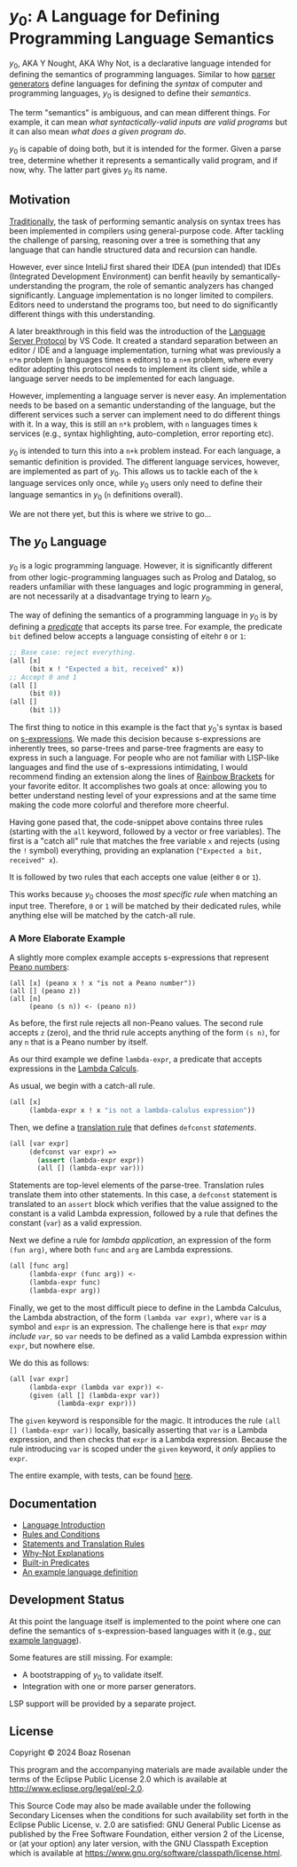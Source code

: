 # $y_0$: A Language for Defining Programming Language Semantics

$y_0$, AKA Y Nought, AKA Why Not, is a declarative language intended for defining the semantics of programming languages. Similar to how [parser generators](https://en.wikipedia.org/wiki/Comparison_of_parser_generators) define languages for defining the _syntax_ of computer and programming languages, $y_0$ is designed to define their _semantics_.

The term "semantics" is ambiguous, and can mean different things. For example, it can mean _what syntactically-valid inputs are valid programs_ but it can also mean _what does a given program do_.

$y_0$ is capable of doing both, but it is intended for the former. Given a parse tree, determine whether it represents a semantically valid program, and if now, why. The latter part gives $y_0$ its name.

## Motivation

[Traditionally](https://en.wikipedia.org/wiki/Compilers:_Principles,_Techniques,_and_Tools), the task of performing semantic analysis on syntax trees has been implemented in compilers using general-purpose code. After tackling the challenge of parsing, reasoning over a tree is something that any language that can handle structured data and recursion can handle.

However, ever since InteliJ first shared their IDEA (pun intended) that IDEs (Integrated Development Environment) can benfit heavily by semantically-understanding the program, the role of semantic analyzers has changed significantly. Language implementation is no longer limited to compilers. Editors need to understand the programs too, but need to do significantly different things with this understanding.

A later breakthrough in this field was the introduction of the [Language Server Protocol](https://microsoft.github.io/language-server-protocol/) by VS Code. It created a standard separation between an editor / IDE and a language implementation, turning what was previously a `n*m` problem (`n` languages times `m` editors) to a `n+m` problem, where every editor adopting this protocol needs to implement its client side, while a language server needs to be implemented for each language.

However, implementing a language server is never easy. An implementation needs to be based on a semantic understanding of the language, but the different services such a server can implement need to do different things with it. In a way, this is still an `n*k` problem, with `n` languages times `k` services (e.g., syntax highlighting, auto-completion, error reporting etc).

$y_0$ is intended to turn this into a `n+k` problem instead. For each language, a semantic definition is provided. The different language services, however, are implemented as part of $y_0$. This allows us to tackle each of the `k` language services only once, while $y_0$ users only need to define their language semantics in $y_0$ (`n` definitions overall).

We are not there yet, but this is where we strive to go...

## The $y_0$ Language

$y_0$ is a logic programming language. However, it is significantly different from other logic-programming languages such as Prolog and Datalog, so readers unfamiliar with these languages and logic programming in general, are not necessarily at a disadvantage trying to learn $y_0$.

The way of defining the semantics of a programming language in $y_0$ is by defining a [_predicate_](doc/hello.md#predicates) that accepts its parse tree. For example, the predicate `bit` defined below accepts a language consisting of eitehr `0` or `1`:

```clojure
;; Base case: reject everything.
(all [x]
     (bit x ! "Expected a bit, received" x))
;; Accept 0 and 1
(all []
     (bit 0))
(all []
     (bit 1))
```

The first thing to notice in this example is the fact that $y_0$'s syntax is based on [s-expressions](https://en.wikipedia.org/wiki/S-expression). We made this decision because s-expressions are inherently trees, so parse-trees and parse-tree fragments are easy to express in such a language. For people who are not familiar with LISP-like languages and find the use of s-expressions intimidating, I would recommend finding an extension along the lines of [Rainbow Brackets](https://marketplace.visualstudio.com/items?itemName=2gua.rainbow-brackets) for your favorite editor. It accomplishes two goals at once: allowing you to better understand nesting level of your expressions and at the same time making the code more colorful and therefore more cheerful.

Having gone pased that, the code-snippet above contains three rules (starting with the `all` keyword, followed by a vector or free variables). The first is a "catch all" rule that matches the free variable `x` and rejects (using the `!` symbol) everything, providing an explanation (`"Expected a bit, received" x`).

It is followed by two rules that each accepts one value (either `0` or `1`).

This works because $y_0$ chooses the _most specific rule_ when matching an input tree. Therefore, `0` or `1` will be matched by their dedicated rules, while anything else will be matched by the catch-all rule.

### A More Elaborate Example

A slightly more complex example accepts s-expressions that represent [Peano numbers](https://en.wikipedia.org/wiki/Peano_axioms):

```closure
(all [x] (peano x ! x "is not a Peano number"))
(all [] (peano z))
(all [n]
     (peano (s n)) <- (peano n))
```

As before, the first rule rejects all non-Peano values. The second rule accepts `z` (zero), and the thrid rule accepts anything of the form `(s n)`, for any `n` that is a Peano number by itself.

As our third example we define `lambda-expr`, a predicate that accepts expressions in the [Lambda Calculs](https://en.wikipedia.org/wiki/Lambda_calculus).

As usual, we begin with a catch-all rule.

```clojure
(all [x]
     (lambda-expr x ! x "is not a lambda-calulus expression"))
```

Then, we define a [translation rule](doc/statements.md) that defines `defconst` _statements_.

```clojure
(all [var expr]
     (defconst var expr) =>
       (assert (lambda-expr expr))
       (all [] (lambda-expr var)))
```

Statements are top-level elements of the parse-tree. Translation rules translate them into other statements. In this case, a `defconst` statement is translated to an `assert` block which verifies that the value assigned to the constant is a valid Lambda expression, followed by a rule that defines the constant (`var`) as a valid expression.

Next we define a rule for _lambda application_, an expression of the form `(fun arg)`, where both `func` and `arg` are Lambda expressions.

```clojure
(all [func arg]
     (lambda-expr (func arg)) <-
     (lambda-expr func)
     (lambda-expr arg))
```

Finally, we get to the most difficult piece to define in the Lambda Calculus, the Lambda abstraction, of the form `(lambda var expr)`, where `var` is a symbol and `expr` is an expression. The challenge here is that `expr` _may include `var`_, so `var` needs to be defined as a valid Lambda expression within `expr`, but nowhere else.

We do this as follows:

```clojure
(all [var expr]
     (lambda-expr (lambda var expr)) <-
     (given (all [] (lambda-expr var))
            (lambda-expr expr)))
```

The `given` keyword is responsible for the magic. It introduces the rule `(all [] (lambda-expr var))` locally, basically asserting that `var` is a Lambda expression, and then checks that `expr` is a Lambda expression. Because the rule introducing `var` is scoped under the `given` keyword, it _only_ applies to `expr`.

The entire example, with tests, can be found [here](doc/conditions.md#example-the-lambda-calculus).

## Documentation

*   [Language Introduction](doc/hello.md)
*   [Rules and Conditions](doc/conditions.md)
*   [Statements and Translation Rules](doc/statements.md)
*   [Why-Not Explanations](doc/why-not.md)
*   [Built-in Predicates](doc/builtins.md)
*   [An example language definition](doc/y1.md)

## Development Status

At this point the language itself is implemented to the point where one can define the semantics of s-expression-based languages with it (e.g., [our example language](doc/y1.md)).

Some features are still missing. For example:

*   A bootstrapping of $y_0$ to validate itself.
*   Integration with one or more parser generators.

LSP support will be provided by a separate project.

## License

Copyright © 2024 Boaz Rosenan

This program and the accompanying materials are made available under the
terms of the Eclipse Public License 2.0 which is available at
http://www.eclipse.org/legal/epl-2.0.

This Source Code may also be made available under the following Secondary
Licenses when the conditions for such availability set forth in the Eclipse
Public License, v. 2.0 are satisfied: GNU General Public License as published by
the Free Software Foundation, either version 2 of the License, or (at your
option) any later version, with the GNU Classpath Exception which is available
at https://www.gnu.org/software/classpath/license.html.
